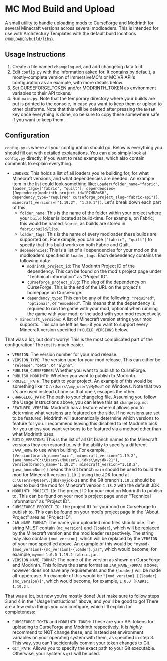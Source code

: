 # MC Mod Build and Upload

A small utility to handle uploading mods to CurseForge and Modrinth for several Minecraft versions across several modloaders. This is intended for use with Architectury Templates with the default build locations (`MODLOADER/build/libs`).

## Usage Instructions

1. Create a file named `changelog.md`, and add changelog data to it.
2. Edit `config.py` with the information asked for. It contains by default, a mostly-complete version of ImmersiveMC's or MC VR API's configuration as an example, with more details below.
3. Set CURSEFORGE_TOKEN and/or MODRINTH_TOKEN as environment variables to their API tokens.
4. Run `main.py`. Note that the temporary directory where your builds are put is printed to the console, in case you want to keep them or upload to other platforms. Note that this will be deleted after pressing the `ENTER` key once everything is done, so be sure to copy these somewhere safe if you want to keep them.

## Configuration

`config.py` is where all your configuration should go. Below is everything you should fill out with detailed explanations. You can also simply look at `config.py` directly, if you want to read examples, which also contain comments to explain everything.

- `LOADERS`: This holds a list of all loaders you're building for, for what Minecraft versions, and what dependencies are needed. An example item in the list could look something like: `Loader(folder_name="fabric", loader_tags=["fabric", "quilt"], dependencies=[Dependency(modrinth_project_id="P7dR8mSH", dependency_type="required" curseforge_project_slug="fabric-api")], minecraft_versions=["1.19.2", "1.20.1"])`. Let's break down each part of this:
  - `folder_name`: This is the name of the folder within your project where your `build` folder is located at build-time. For example, on Fabric, this would be named `fabric`, as builds are stored in `fabric/build/libs`.
  - `loader_tags`: This is the name of every modloader these builds are supported on. For example, you can use `["fabric", "quilt"]` to specify that this build works on both Fabric and Quilt.
  - `dependencies`: This is a list of all dependencies for your mod on the modloaders specified in `loader_tags`. Each dependency contains the following data:
    - `modrinth_project_id`: The Modrinth Project ID of the dependency. This can be found on the mod's project page under "Technical information" as "Project ID".
    - `curseforge_project_slug`: The slug of the dependency on CurseForge. This is the end of the URL on the project's homepage on CurseForge.
    - `dependency_type`: This can be any of the following: `"required"`, `"optional"`, or `"embedded"`. This means that the dependency is required to run the game with your mod, optional when running the game with your mod, or included with your mod respectively.
  - `minecraft_versions`: A list of Minecraft version strings your mod supports. This can be left as `None` if you want to support every Minecraft version specified in `BUILD_VERSIONS` below.

That was a lot, but don't worry! This is the most complicated part of the configuration! The rest is much easier.

- `VERSION`: The version number for your mod release.
- `VERSION_TYPE`: The version type for your mod release. This can either be `"release"`, `"beta"`, or `"alpha"`.
- `PUBLISH_CURSEFORGE`: Whether you want to publish to CurseForge.
- `PUBLISH_MODRINTH`: Whether you want to publish to Modrinth.
- `PROJECT_PATH`: The path to your project. An example of this would be something like `"C:\\Users\\my_user\\MyMod"` on Windows. Note that two `\`'s are used instead of one so that one `\` escapes the other.
- `CHANGELOG_PATH`: The path to your changelog file. Assuming you follow the Usage Instructions above, you can leave this as `changelog.md`.
- `FEATURED_VERSION`: Modrinth has a feature where it allows you to determine what versions are featured on the side. If no versions are set to be featured, Modrinth will automatically determine which versions to feature for you. I recommend leaving this disabled to let Modrinth pick for you unless you want verisons to be featured via a method other than what Modrinth uses.
- `BUILD_VERSIONS`: This is the list of all Git branch names to the Minecraft versions they correspond to, with the ability to specify a different `JAVA_HOME` to use when building. For example, `[Version(branch_name="main", minecraft_version="1.19.2", java_home="C:\\Users\\MyUser\\.jdks\\myjdk-21"), Version(branch_name="1.18.2", minecraft_version="1.18.2", java_home=None)]` means the Git branch `main` should be used to build the mod for Minecraft version `1.19.2` using the JDK found at `C:\Users\MyUser\.jdks\myjdk-21` and the Git branch `1.18.2` should be used to build the mod for Minecraft version `1.18.2` with the default JDK.
- `MODRINTH_PROJECT_ID`: The project ID for your mod on Modrinth to publish to. This can be found on your mod's project page under "Technical information" as "Project ID".
- `CURSEFORGE_PROJECT_ID`: The project ID for your mod on CurseForge to publish to. This can be found on your mod's project page in the "About Project" area as "Project ID".
- `JAR_NAME_FORMAT`: The name your uploaded mod files should use. The string MUST contain `{mc_version}` and `{loader}`, which will be replaced by the Minecraft version and the mod loader respectively. The string may also contain `{mod_version}`, which will be replaced by the `VERSION` of your mod specified above. An example of this would be `"mymod-{mod_version}-{mc_version}-{loader}.jar"`, which would become, for example, `mymod-1.0.0-1.19.2-fabric.jar`.
- `VERSION_NAME_FORMAT`: The name of the version as shown on CurseForge and Modrinth. This follows the same format as `JAR_NAME_FORMAT` above, however does not have any requirements and the `{loader}` will be made all-uppercase. An example of this would be `"{mod_version} [{loader} {mc_version}]"`, which would become, for example, `1.0.0 [FABRIC 1.19.2]`.

That was a lot, but now you're mostly done! Just make sure to follow steps 3 and 4 in the "Usage Instructions" above, and you'll be good to go! There are a few extra things you can configure, which I'll explain for completeness:

- `CURSEFORGE_TOKEN` and `MODRINTH_TOKEN`: These are your API tokens for uploading to CurseForge and Modrinth respectively. It is *highly* recommend to NOT change these, and instead set environment variables on your operating system with them, as specified in step 3. This way, you can't accidentally commit your token changes to Git.
- `GIT_PATH`: Allows you to specify the exact path to your Git executable. Otherwise, your system's `git` will be used.
